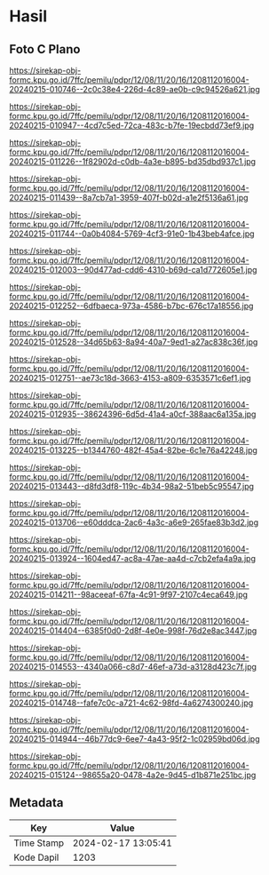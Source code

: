 # Hasil

## Foto C Plano

https://sirekap-obj-formc.kpu.go.id/7ffc/pemilu/pdpr/12/08/11/20/16/1208112016004-20240215-010746--2c0c38e4-226d-4c89-ae0b-c9c94526a621.jpg

https://sirekap-obj-formc.kpu.go.id/7ffc/pemilu/pdpr/12/08/11/20/16/1208112016004-20240215-010947--4cd7c5ed-72ca-483c-b7fe-19ecbdd73ef9.jpg

https://sirekap-obj-formc.kpu.go.id/7ffc/pemilu/pdpr/12/08/11/20/16/1208112016004-20240215-011226--1f82902d-c0db-4a3e-b895-bd35dbd937c1.jpg

https://sirekap-obj-formc.kpu.go.id/7ffc/pemilu/pdpr/12/08/11/20/16/1208112016004-20240215-011439--8a7cb7a1-3959-407f-b02d-a1e2f5136a61.jpg

https://sirekap-obj-formc.kpu.go.id/7ffc/pemilu/pdpr/12/08/11/20/16/1208112016004-20240215-011744--0a0b4084-5769-4cf3-91e0-1b43beb4afce.jpg

https://sirekap-obj-formc.kpu.go.id/7ffc/pemilu/pdpr/12/08/11/20/16/1208112016004-20240215-012003--90d477ad-cdd6-4310-b69d-ca1d772605e1.jpg

https://sirekap-obj-formc.kpu.go.id/7ffc/pemilu/pdpr/12/08/11/20/16/1208112016004-20240215-012252--6dfbaeca-973a-4586-b7bc-676c17a18556.jpg

https://sirekap-obj-formc.kpu.go.id/7ffc/pemilu/pdpr/12/08/11/20/16/1208112016004-20240215-012528--34d65b63-8a94-40a7-9ed1-a27ac838c36f.jpg

https://sirekap-obj-formc.kpu.go.id/7ffc/pemilu/pdpr/12/08/11/20/16/1208112016004-20240215-012751--ae73c18d-3663-4153-a809-6353571c6ef1.jpg

https://sirekap-obj-formc.kpu.go.id/7ffc/pemilu/pdpr/12/08/11/20/16/1208112016004-20240215-012935--38624396-6d5d-41a4-a0cf-388aac6a135a.jpg

https://sirekap-obj-formc.kpu.go.id/7ffc/pemilu/pdpr/12/08/11/20/16/1208112016004-20240215-013225--b1344760-482f-45a4-82be-6c1e76a42248.jpg

https://sirekap-obj-formc.kpu.go.id/7ffc/pemilu/pdpr/12/08/11/20/16/1208112016004-20240215-013443--d8fd3df8-119c-4b34-98a2-51beb5c95547.jpg

https://sirekap-obj-formc.kpu.go.id/7ffc/pemilu/pdpr/12/08/11/20/16/1208112016004-20240215-013706--e60dddca-2ac6-4a3c-a6e9-265fae83b3d2.jpg

https://sirekap-obj-formc.kpu.go.id/7ffc/pemilu/pdpr/12/08/11/20/16/1208112016004-20240215-013924--1604ed47-ac8a-47ae-aa4d-c7cb2efa4a9a.jpg

https://sirekap-obj-formc.kpu.go.id/7ffc/pemilu/pdpr/12/08/11/20/16/1208112016004-20240215-014211--98aceeaf-67fa-4c91-9f97-2107c4eca649.jpg

https://sirekap-obj-formc.kpu.go.id/7ffc/pemilu/pdpr/12/08/11/20/16/1208112016004-20240215-014404--6385f0d0-2d8f-4e0e-998f-76d2e8ac3447.jpg

https://sirekap-obj-formc.kpu.go.id/7ffc/pemilu/pdpr/12/08/11/20/16/1208112016004-20240215-014553--4340a066-c8d7-46ef-a73d-a3128d423c7f.jpg

https://sirekap-obj-formc.kpu.go.id/7ffc/pemilu/pdpr/12/08/11/20/16/1208112016004-20240215-014748--fafe7c0c-a721-4c62-98fd-4a6274300240.jpg

https://sirekap-obj-formc.kpu.go.id/7ffc/pemilu/pdpr/12/08/11/20/16/1208112016004-20240215-014944--46b77dc9-6ee7-4a43-95f2-1c02959bd06d.jpg

https://sirekap-obj-formc.kpu.go.id/7ffc/pemilu/pdpr/12/08/11/20/16/1208112016004-20240215-015124--98655a20-0478-4a2e-9d45-d1b871e251bc.jpg


## Metadata

| Key        | Value               |
| ---------- | ------------------- |
| Time Stamp | 2024-02-17 13:05:41 |
| Kode Dapil | 1203                |



